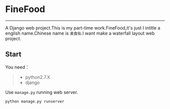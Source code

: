 # FineFood

---

A Django web project.This is my part-time work.FineFood,it's just I intitle a english name.Chinese name is `美食街`.I want make a waterfall layout web project.

## Start

You need：
> + python2.7.X
> + django

Use `manage.py` running web server.

```
python manage.py runserver
```